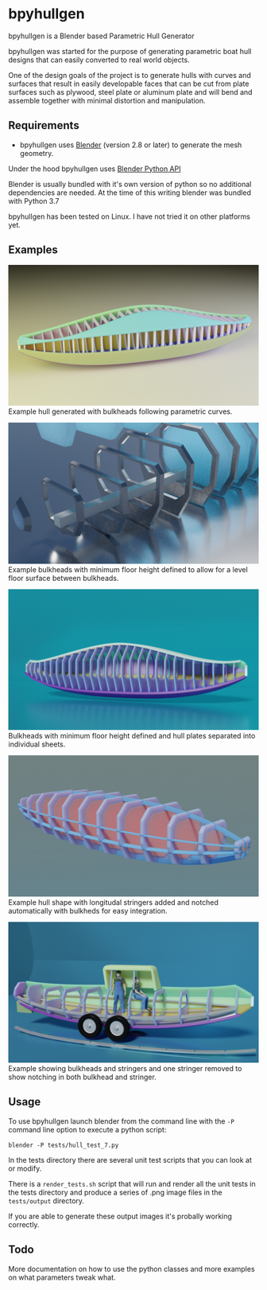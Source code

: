 # bpyhullgen
bpyhullgen is a Blender based Parametric Hull Generator

bpyhullgen was started for the purpose of generating parametric boat hull designs that can easily converted to real world objects. 

One of the design goals of the project is to generate hulls with curves and surfaces that result in easily developable faces that can be cut from plate surfaces such as plywood, steel plate or aluminum plate and will bend and assemble together with minimal distortion and manipulation. 


## Requirements
- bpyhullgen uses [Blender](https://www.blender.org/) (version 2.8 or later) to generate the mesh geometry.

Under the hood bpyhullgen uses [Blender Python API](https://docs.blender.org/api/current/index.html) 

Blender is usually bundled with it's own version of python so no additional dependencies are needed. At the time of this writing blender was bundled with Python 3.7

bpyhullgen has been tested on Linux. I have not tried it on other platforms yet. 

## Examples

![](images/2019_10_13_v07.png)
Example hull generated with bulkheads following parametric curves.

![](images/2019_09_20_v01.png)
Example bulkheads with minimum floor height defined to allow for a level floor surface between bulkheads.

![](images/2019_10_15_v03.png)
Bulkheads with minimum floor height defined and hull plates separated into individual sheets.

![](images/2019_09_19_v06.png)
Example hull shape with longitudal stringers added and notched automatically with bulkheds for easy integration.

![](images/2019_10_15_v05.png)
Example showing bulkheads and stringers and one stringer removed to show notching in both bulkhead and stringer.


## Usage
To use bpyhullgen launch blender from the command line with the `-P` command line option to execute a python script:

```
blender -P tests/hull_test_7.py
```

In the tests directory there are several unit test scripts that you can look at or modify.

There is a `render_tests.sh` script that will run and render all the unit tests in the tests directory and produce a series of .png image files in the `tests/output` directory. 

If you are able to generate these output images it's probally working correctly.

## Todo
More documentation on how to use the python classes and more examples on what parameters tweak what. 

